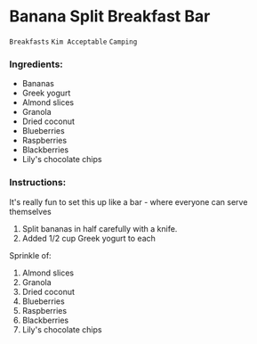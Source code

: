 # Banana Split Breakfast Bar

`Breakfasts` `Kim Acceptable` `Camping`

### Ingredients:

- Bananas
- Greek yogurt
- Almond slices
- Granola
- Dried coconut
- Blueberries
- Raspberries
- Blackberries
- Lily's chocolate chips

### Instructions:

It's really fun to set this up like a bar - where everyone can serve themselves

1. Split bananas in half carefully with a knife.
2. Added 1/2 cup Greek yogurt to each

Sprinkle of:

1. Almond slices
2. Granola
3. Dried coconut
4. Blueberries
5. Raspberries
6. Blackberries
7. Lily's chocolate chips
